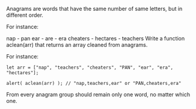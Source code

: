 Anagrams are words that have the same number of same letters, but in different order.

For instance:

nap - pan
ear - are - era
cheaters - hectares - teachers
Write a function aclean(arr) that returns an array cleaned from anagrams.

For instance:
```
let arr = ["nap", "teachers", "cheaters", "PAN", "ear", "era", "hectares"];

alert( aclean(arr) ); // "nap,teachers,ear" or "PAN,cheaters,era"
```
From every anagram group should remain only one word, no matter which one.